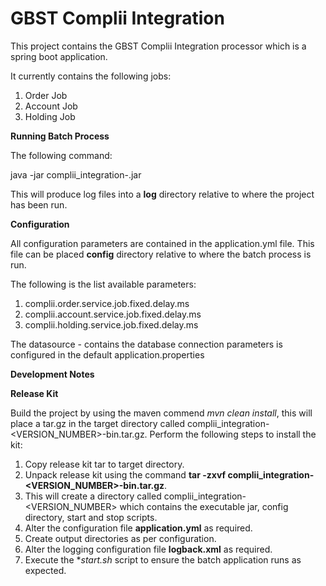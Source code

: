 # GBST Complii Integration

This project contains the GBST Complii Integration processor which is a spring boot application.

It currently contains the following jobs:

1. Order Job
2. Account Job
3. Holding Job
  
**Running Batch Process**

The following command:

java -jar complii_integration-<VERSION>.jar

This will produce log files into a **log** directory relative to where the project has been run.

**Configuration**

All configuration parameters are contained in the application.yml file.  This file can be placed **config** directory relative
to where the batch process is run. 

The following is the list available parameters:

1. complii.order.service.job.fixed.delay.ms
2. complii.account.service.job.fixed.delay.ms
3. complii.holding.service.job.fixed.delay.ms

The datasource - contains the database connection parameters is configured in the default application.properties


**Development Notes**


**Release Kit**

Build the project by using the maven commend *mvn clean install*, this will place a tar.gz in the target directory called complii_integration-<VERSION_NUMBER>-bin.tar.gz.  Perform the following steps to install the kit:

1. Copy release kit tar to target directory.
2. Unpack release kit using the command **tar -zxvf complii_integration-<VERSION_NUMBER>-bin.tar.gz**.
3. This will create a directory called complii_integration-<VERSION_NUMBER> which contains the executable jar, config directory, start and stop scripts.
4. Alter the configuration file **application.yml** as required.
5. Create output directories as per configuration.
5. Alter the logging configuration file **logback.xml** as required.
6. Execute the **start.sh* script to ensure the batch application runs as expected.

 
